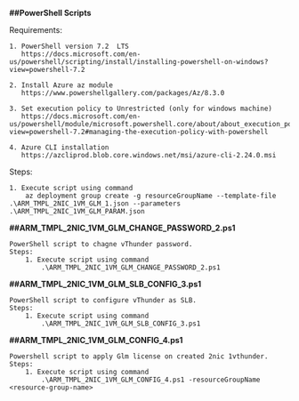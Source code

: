 **##PowerShell Scripts**

Requirements:

    1. PowerShell version 7.2  LTS
	   https://docs.microsoft.com/en-us/powershell/scripting/install/installing-powershell-on-windows?view=powershell-7.2

    2. Install Azure az module
       https://www.powershellgallery.com/packages/Az/8.3.0
     
    3. Set execution policy to Unrestricted (only for windows machine)
       https://docs.microsoft.com/en-us/powershell/module/microsoft.powershell.core/about/about_execution_policies?view=powershell-7.2#managing-the-execution-policy-with-powershell
	 
	4. Azure CLI installation
	   https://azcliprod.blob.core.windows.net/msi/azure-cli-2.24.0.msi
	   
Steps: 

    1. Execute script using command
        az deployment group create -g resourceGroupName --template-file .\ARM_TMPL_2NIC_1VM_GLM_1.json --parameters .\ARM_TMPL_2NIC_1VM_GLM_PARAM.json

**##ARM_TMPL_2NIC_1VM_GLM_CHANGE_PASSWORD_2.ps1**

    PowerShell script to chagne vThunder password.
    Steps:
        1. Execute script using command
            .\ARM_TMPL_2NIC_1VM_GLM_CHANGE_PASSWORD_2.ps1

**##ARM_TMPL_2NIC_1VM_GLM_SLB_CONFIG_3.ps1**

    PowerShell script to configure vThunder as SLB.
    Steps:
        1. Execute script using command
            .\ARM_TMPL_2NIC_1VM_GLM_SLB_CONFIG_3.ps1

**##ARM_TMPL_2NIC_1VM_GLM_CONFIG_4.ps1**

    Powershell script to apply Glm license on created 2nic 1vthunder.
    Steps:
        1. Execute script using command
            .\ARM_TMPL_2NIC_1VM_GLM_CONFIG_4.ps1 -resourceGroupName <resource-group-name>
